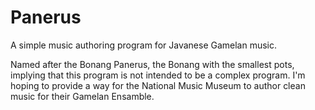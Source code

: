 # Panerus

A simple music authoring program for Javanese Gamelan music.

Named after the Bonang Panerus, the Bonang with the smallest pots, implying that this program is not intended to be a complex program. I'm hoping to provide a way for the National Music Museum to author clean music for their Gamelan Ensamble.
